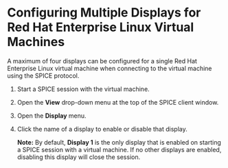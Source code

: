 # Configuring Multiple Displays for Red Hat Enterprise Linux Virtual Machines

A maximum of four displays can be configured for a single Red Hat Enterprise Linux virtual machine when connecting to the virtual machine using the SPICE protocol.

1. Start a SPICE session with the virtual machine.

2. Open the **View** drop-down menu at the top of the SPICE client window.

3. Open the **Display** menu.

4. Click the name of a display to enable or disable that display.

    **Note:** By default, **Display 1** is the only display that is enabled on starting a SPICE session with a virtual machine. If no other displays are enabled, disabling this display will close the session.
